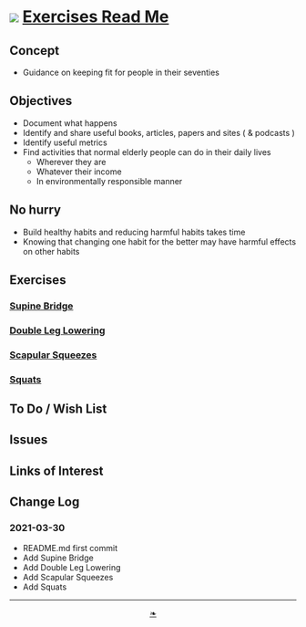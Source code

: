 # [![](https://heretics-sf.github.io/lib/assets/icons/mark-github.svg )](https://github.com/heretics-sf/heretics-sf.github.io/tree/master/sandbox/exercises/README.md ) [Exercises Read Me]( https://heretics-sf.github.io/sandbox/exercises/readme.html )

<!--  @@@
<div style=height:300px;overflow:hidden;width:100%;resize:both; ><iframe src=https://heretics-sf.github.io/ height=100% width=100% ></iframe></div>
_Templatee_

### Full Screen: [Template]( https://heretics-sf.github.io/ )
@@@  -->


## Concept

* Guidance on keeping fit for people in their seventies

## Objectives

* Document what happens
* Identify and share useful books, articles, papers and sites ( & podcasts )
* Identify useful metrics
* Find activities that normal elderly people can do in their daily lives
	* Wherever they are
	* Whatever their income
	* In environmentally responsible manner

## No hurry

* Build healthy habits and reducing harmful habits takes time
* Knowing that changing one habit for the better may have harmful effects on other habits

## Exercises

### [Supine Bridge]( #supine-bridge.md )

### [Double Leg Lowering]( #double-leg-lowering.md )

### [Scapular Squeezes]( #scapular-squeezes.md )

### [Squats]( #squats.md)



## To Do / Wish List


## Issues


## Links of Interest


## Change Log

### 2021-03-30

* README.md first commit
* Add Supine Bridge
* Add Double Leg Lowering
* Add Scapular Squeezes
* Add Squats

***

<center><a href=javascript:window.scrollTo(0,0); class=aDingbat title="Scroll to top" > ❧ </a></center>

